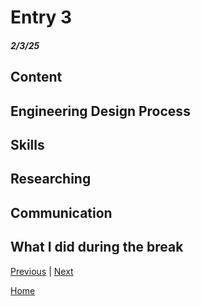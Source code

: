 # Entry 3
##### 2/3/25

## Content 

## Engineering Design Process


## Skills 

## Researching


## Communication 



## What I did during the break


[Previous](entry02.md) | [Next](entry04.md)

[Home](../README.md)
